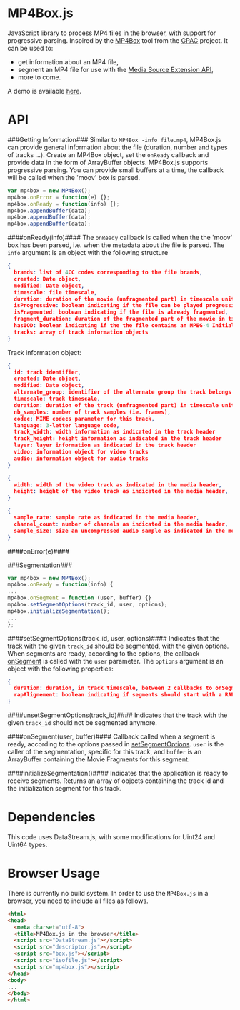 MP4Box.js
======

JavaScript library to process MP4 files in the browser, with support for progressive parsing. 
Inspired by the [MP4Box](http://gpac.wp.mines-telecom.fr/mp4box/) tool from the [GPAC](http://gpac.wp.mines-telecom.fr) project. 
It can be used to:
- get information about an MP4 file, 
- segment an MP4 file for use with the [Media Source Extension API](https://dvcs.w3.org/hg/html-media/raw-file/tip/media-source/media-source.html),
- more to come.

A demo is available [here](http://download.tsi.telecom-paristech.fr/gpac/mp4box.js/).

API
===

###Getting Information###
Similar to `MP4Box -info file.mp4`, MP4Box.js can provide general information about the file (duration, number and types of tracks ...). Create an MP4Box object, set the `onReady` callback and provide data in the form of ArrayBuffer objects. MP4Box.js supports progressive parsing. You can provide small buffers at a time, the callback will be called when the 'moov' box is parsed.

```javascript
var mp4box = new MP4Box();
mp4box.onError = function(e) {};
mp4box.onReady = function(info) {};
mp4box.appendBuffer(data);
mp4box.appendBuffer(data);
mp4box.appendBuffer(data);
```

####onReady(info)####
The `onReady` callback is called when the the 'moov' box has been parsed, i.e. when the metadata about the file is parsed. The `info` argument is an object with the following structure
```json
{
  brands: list of 4CC codes corresponding to the file brands,
  created: Date object,
  modified: Date object,
  timescale: file timescale,
  duration: duration of the movie (unfragmented part) in timescale units,
  isProgressive: boolean indicating if the file can be played progressively,
  isFragmented: boolean indicating if the file is already fragmented,
  fragment_duration: duration of the fragmented part of the movie in timescale units,
  hasIOD: boolean indicating if the the file contains an MPEG-4 Initial Object Descriptor
  tracks: array of track information objects
}
```

Track information object:
```json
{
  id: track identifier,
  created: Date object,
  modified: Date object,
  alternate_group: identifier of the alternate group the track belongs to,
  timescale: track timescale,
  duration: duration of the track (unfragmented part) in timescale units,
  nb_samples: number of track samples (ie. frames),
  codec: MIME codecs parameter for this track,
  language: 3-letter language code,
  track_width: width information as indicated in the track header
  track_height: height information as indicated in the track header
  layer: layer information as indicated in the track header
  video: information object for video tracks
  audio: information object for audio tracks
}
```

```json
{
  width: width of the video track as indicated in the media header,
  height: height of the video track as indicated in the media header,
}
```

```json
{
  sample_rate: sample rate as indicated in the media header,
  channel_count: number of channels as indicated in the media header,
  sample_size: size an uncompressed audio sample as indicated in the media header,
}
```

####onError(e)####


###Segmentation###

```javascript
var mp4box = new MP4Box();
mp4box.onReady = function(info) {
...
mp4box.onSegment = function (user, buffer) {}
mp4box.setSegmentOptions(track_id, user, options);
mp4box.initializeSegmentation();
...
};
```

####setSegmentOptions(track_id, user, options)####
Indicates that the track with the given `track_id` should be segmented, with the given options. When segments are ready, according to the options, the callback [onSegment](#onSegment) is called with the `user` parameter. The `options` argument is an object with the following properties:
 
```json
{
  duration: duration, in track timescale, between 2 callbacks to onSegment. If not enough data is received to form a segment, received samples are kept (default is 100 ms).
  rapAlignement: boolean indicating if segments should start with a RAP (default: true)
}
```

####unsetSegmentOptions(track_id)####
Indicates that the track with the given `track_id` should not be segmented anymore.

####onSegment(user, buffer)####
Callback called when a segment is ready, according to the options passed in [setSegmentOptions](#setSegmentOptions). `user` is the caller of the segmentation, specific for this track, and `buffer` is an ArrayBuffer containing the Movie Fragments for this segment.

####initializeSegmentation()####
Indicates that the application is ready to receive segments. Returns an array of objects containing the track id and the initialization segment for this track.

Dependencies
=======
This code uses DataStream.js, with some modifications for Uint24 and Uint64 types.

Browser Usage
=======

There is currently no build system. In order to use the `MP4Box.js` in a browser, you need to include all files as follows.

```html
<html>
<head>
  <meta charset="utf-8">
  <title>MP4Box.js in the browser</title>
  <script src="DataStream.js"></script>
  <script src="descriptor.js"></script>
  <script src="box.js"></script>
  <script src="isofile.js"></script>
  <script src="mp4box.js"></script>
</head>
<body>
...
</body>
</html>
```

